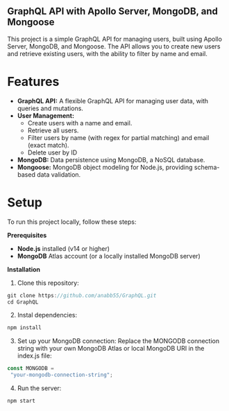 ## GraphQL API with Apollo Server, MongoDB, and Mongoose
This project is a simple GraphQL API for managing users, built using Apollo Server, MongoDB, and Mongoose. The API allows you to create new users and retrieve existing users, with the ability to filter by name and email.

# Features
- **GraphQL API:** A flexible GraphQL API for managing user data, with queries and mutations.
- **User Management:**
    - Create users with a name and email.
    - Retrieve all users.
    - Filter users by name (with regex for partial matching) and email (exact match).
    - Delete user by ID
- **MongoDB:** Data persistence using MongoDB, a NoSQL database.
- **Mongoose:** MongoDB object modeling for Node.js, providing schema-based data validation.

# Setup
To run this project locally, follow these steps:

**Prerequisites**
- **Node.js** installed (v14 or higher)
- **MongoDB** Atlas account (or a locally installed MongoDB server)
  
**Installation**
1. Clone this repository:
```javascript
git clone https://github.com/anabb55/GraphQL.git
cd GraphQL
```

2. Instal dependencies:
  ```javascript
npm install
```

3. Set up your MongoDB connection:
Replace the MONGODB connection string with your own MongoDB Atlas or local MongoDB URI in the index.js file:
 ```javascript
const MONGODB =
  "your-mongodb-connection-string";
```

4. Run the server:
```javascript
npm start
```
